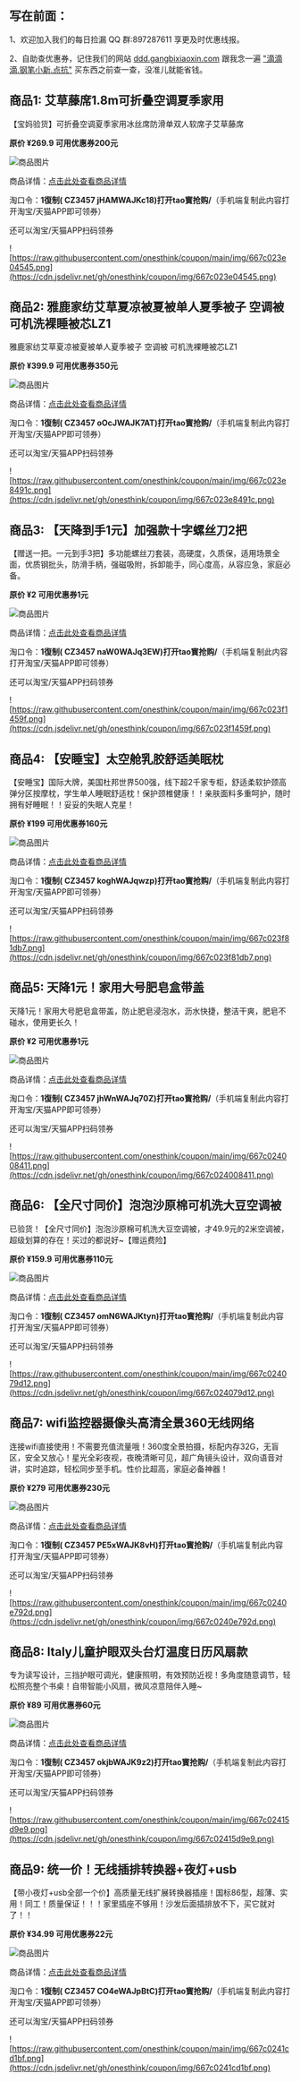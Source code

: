 ## 写在前面：

1、欢迎加入我们的每日捡漏 QQ 群:897287611 享更及时优惠线报。

2、自助查优惠券，记住我们的网站 [ddd.gangbixiaoxin.com](https://ddd.gangbixiaoxin.com) 跟我念一遍 ["滴滴滴.钢笔小新.点抗"](https://ddd.gangbixiaoxin.com) 买东西之前查一查，没准儿就能省钱。

## 商品1: 艾草藤席1.8m可折叠空调夏季家用

【宝妈验货】可折叠空调夏季家用冰丝席防滑单双人软席子艾草藤席

**原价 ¥269.9 可用优惠券200元**

![商品图片](https://img.alicdn.com/bao/uploaded/i1/2013684549/O1CN014LbfQg1jTUezBHP0m_!!2013684549.jpg)

商品详情：[点击此处查看商品详情](https://s.click.taobao.com/t?e=m%3D2%26s%3Dsu3wapKYNyxw4vFB6t2Z2ueEDrYVVa64XoO8tOebS%2BdRAdhuF14FMSyXZ7JPuNJxxq3IhSJN6GTWbLW7uhxyboGvCrJWHk1%2FTyVl44vrPmd3miNKHWpinpVm%2FOAUUFw71qrpxiwMoCNxc1AtbZGVS1%2B6y9UKeWrElSIQbpQl%2FlMLZMqoQW%2BfuKGzo1lVxIionufiSKH1JOTZdeWGtch55g6Hd89k1nl6eTeCuF8q2Rs3Pe45tTy5vwaHWfbjIonHtvKAqAhVIsc4%2BfirBrx7mM7AMx9cWAx%2BEiM%2FlSG%2FbZQRo87dDxzwyQscInRjAUQuU1NVKZy3ECfGDF1NzTQoPw%3D%3D&amp;union_lens=lensId:TAPI@1719403054@21670f3a_11b7_19054688502_ea2f@01)

淘口令：**1復制( CZ3457 jHAMWAJKc18)打开tao寳抢购/**（手机端复制此内容打开淘宝/天猫APP即可领券）</p>

还可以淘宝/天猫APP扫码领券

![https://raw.githubusercontent.com/onesthink/coupon/main/img/667c023e04545.png](https://cdn.jsdelivr.net/gh/onesthink/coupon/img/667c023e04545.png)

## 商品2: 雅鹿家纺艾草夏凉被夏被单人夏季被子 空调被 可机洗裸睡被芯LZ1

雅鹿家纺艾草夏凉被夏被单人夏季被子 空调被 可机洗裸睡被芯LZ1

**原价 ¥399.9 可用优惠券350元**

![商品图片](https://img.alicdn.com/bao/uploaded/i3/2920872612/O1CN01ibYH2x1VALT8xBco6_!!2920872612.jpg)

商品详情：[点击此处查看商品详情](https://s.click.taobao.com/t?e=m%3D2%26s%3DOY8VNQYmOYBw4vFB6t2Z2ueEDrYVVa64XoO8tOebS%2BdRAdhuF14FMSyXZ7JPuNJx5x%2BIUlGKNpXWbLW7uhxyboGvCrJWHk1%2FTyVl44vrPmd3miNKHWpinpVm%2FOAUUFw71qrpxiwMoCNxc1AtbZGVS5O9dxnzyfU3ssGWdo383uILZMqoQW%2BfuKGzo1lVxIioQZt8hfA1Coep7zHUnSWZRpGubTTX2zDvf7Irxb37g%2FVJED%2Bs8iox7nT9SqVvCYv4h3wRJWegYrM4%2BfirBrx7mM7AMx9cWAx%2BEiM%2FlSG%2FbZQbpu18OEt68%2Bqk%2F4d5v78mU1NVKZy3ECfGDF1NzTQoPw%3D%3D&amp;union_lens=lensId:TAPI@1719403055@21075122_1177_19054688b56_a349@01)

淘口令：**1復制( CZ3457 oOcJWAJK7AT)打开tao寳抢购/**（手机端复制此内容打开淘宝/天猫APP即可领券）</p>

还可以淘宝/天猫APP扫码领券

![https://raw.githubusercontent.com/onesthink/coupon/main/img/667c023e8491c.png](https://cdn.jsdelivr.net/gh/onesthink/coupon/img/667c023e8491c.png)

## 商品3: 【天降到手1元】加强款十字螺丝刀2把

【赠送一把。一元到手3把】多功能螺丝刀套装，高硬度，久质保，适用场景全面，优质钢批头，防滑手柄，强磁吸附，拆卸能手，同心度高，从容应急，家庭必备。

**原价 ¥2 可用优惠券1元**

![商品图片](https://img.alicdn.com/imgextra/i2/831869211/O1CN01Q9L2Ul2Huh7wNRN6o_!!831869211.png)

商品详情：[点击此处查看商品详情](https://s.click.taobao.com/t?e=m%3D2%26s%3DkRps7MVS7M9w4vFB6t2Z2ueEDrYVVa64yK8Cckff7TVRAdhuF14FMSyXZ7JPuNJxMMgx22UI05bWbLW7uhxyboGvCrJWHk1%2FTyVl44vrPmd3miNKHWpinpVm%2FOAUUFw71qrpxiwMoCNxc1AtbZGVS7YVf%2FNg5yFho%2FxekaLBCCHNEPXytV9ALoS4zvCRUrqu4k%2BUezPn1KwrqHSP4tF6tQGkrpKD%2Fpqq27E9ihEJ96W84TaaNsF5sQ7KPVi9fAWNVh1nzrs2WgsbkJ5QxPS2Ci%2FKfJmqgrYAfWsUjZoD5RCWANEOaUxdAqweeJ8lc2NeDseal0NfMDXJpWvVCAyWdKJn5AyUbPoV&amp;umpChannel=tblmqdyh&amp;u_channel=tblmqdyh&amp;union_lens=lensId:TAPI@1719403058@213cb071_1165_190546895d7_e966@01)

淘口令：**1復制( CZ3457 naW0WAJq3EW)打开tao寳抢购/**（手机端复制此内容打开淘宝/天猫APP即可领券）</p>

还可以淘宝/天猫APP扫码领券

![https://raw.githubusercontent.com/onesthink/coupon/main/img/667c023f1459f.png](https://cdn.jsdelivr.net/gh/onesthink/coupon/img/667c023f1459f.png)

## 商品4: 【安睡宝】太空舱乳胶舒适美眠枕

【安睡宝】国际大牌，美国杜邦世界500强，线下超2千家专柜，舒适柔软护颈高弹分区按摩枕，学生单人睡眠舒适枕！保护颈椎健康！！亲肤面料多重呵护，随时拥有好睡眠！！妥妥的失眠人克星！

**原价 ¥199 可用优惠券160元**

![商品图片](https://img.alicdn.com/i2/2430446735/O1CN017gdwm71zcgR0Rdc2t_!!2430446735.jpg)

商品详情：[点击此处查看商品详情](https://s.click.taobao.com/t?e=m%3D2%26s%3DEAzauIxHxjFw4vFB6t2Z2ueEDrYVVa64yK8Cckff7TVRAdhuF14FMYarI3XhuQtJRitN3%2FurF3zWbLW7uhxyboGvCrJWHk1%2FTyVl44vrPmd3miNKHWpinpVm%2FOAUUFw71qrpxiwMoCNxc1AtbZGVS%2B8x9PBx1nnFosqNemoWcUMLZMqoQW%2BfuKGzo1lVxIiofQEqc2NJD0lAYzeuO1KtTv3MguQ%2FxD%2Bq4uCC6jSE3vUoG4HQl1dc%2FGka9IHDDVwrlbRMz6GTKAYZjQKfJ2UQf03O4wtQ3K90k8IJaq3v7HK5%2FuUf4TAvbGo2DIK5F62NX0%2B3obhRTo5xKmPmpIKZsA%3D%3D&amp;union_lens=lensId:TAPI@1719403061@216606ac_11a9_1905468a02f_61e0@01)

淘口令：**1復制( CZ3457 koghWAJqwzp)打开tao寳抢购/**（手机端复制此内容打开淘宝/天猫APP即可领券）</p>

还可以淘宝/天猫APP扫码领券

![https://raw.githubusercontent.com/onesthink/coupon/main/img/667c023f81db7.png](https://cdn.jsdelivr.net/gh/onesthink/coupon/img/667c023f81db7.png)

## 商品5: 天降1元！家用大号肥皂盒带盖

天降1元！家用大号肥皂盒带盖，防止肥皂浸泡水，沥水快捷，整洁干爽，肥皂不碰水，使用更长久！

**原价 ¥2 可用优惠券1元**

![商品图片](https://gw.alicdn.com/bao/uploaded/i2/2214975404983/O1CN01nCREBY1mgGYaJDMW8_!!2214975404983-0-scmitem176000.jpg)

商品详情：[点击此处查看商品详情](https://s.click.taobao.com/t?e=m%3D2%26s%3DAi3G%2BclzKS5w4vFB6t2Z2ueEDrYVVa64yK8Cckff7TVRAdhuF14FMYarI3XhuQtJ8sviUM61dt3WbLW7uhxyboGvCrJWHk1%2FTyVl44vrPmd3miNKHWpinpVm%2FOAUUFw71qrpxiwMoCNxc1AtbZGVSxgF69aVnJe8X85933pRetALZMqoQW%2BfuKGzo1lVxIioV6s5xOISYBaFPCp%2BXKelliLmwDET6diWjmJUElC2IIVryrb8W56IPo4nOo3XdEykzE58wkWS%2BtQ4%2BfirBrx7mM7AMx9cWAx%2BEiM%2FlSG%2FbZSABauHNN4gOE7GDQh9thwNU1NVKZy3ECfGDF1NzTQoPw%3D%3D&amp;umpChannel=tblmqdyh&amp;u_channel=tblmqdyh&amp;union_lens=lensId:TAPI@1719403062@21508c4e_11a3_1905468a5d4_e0ea@01)

淘口令：**1復制( CZ3457 jhWnWAJq70Z)打开tao寳抢购/**（手机端复制此内容打开淘宝/天猫APP即可领券）</p>

还可以淘宝/天猫APP扫码领券

![https://raw.githubusercontent.com/onesthink/coupon/main/img/667c024008411.png](https://cdn.jsdelivr.net/gh/onesthink/coupon/img/667c024008411.png)

## 商品6: 【全尺寸同价】泡泡沙原棉可机洗大豆空调被

已验货！【全尺寸同价】泡泡沙原棉可机洗大豆空调被，才49.9元的2米空调被，超级划算的存在！买过的都说好~【赠运费险】

**原价 ¥159.9 可用优惠券110元**

![商品图片](https://img.alicdn.com/i2/2216186220689/O1CN01ArJCfR1Gxbr90La7M_!!2216186220689.jpg)

商品详情：[点击此处查看商品详情](https://s.click.taobao.com/t?e=m%3D2%26s%3DWhVB6JoHDx9w4vFB6t2Z2ueEDrYVVa64XoO8tOebS%2BdRAdhuF14FMYarI3XhuQtJxq3IhSJN6GTWbLW7uhxyboGvCrJWHk1%2FTyVl44vrPmd3miNKHWpinpVm%2FOAUUFw71qrpxiwMoCNxc1AtbZGVS0sPJ6rnqKQbxbQe%2F6bqBMHNEPXytV9ALoS4zvCRUrquKVOig5Fjbt4nrArAWLxQZb6QEK%2BaFUxSF0Bj9fH3G8c0H9H4JZ1OC35zQo%2Bg6seSdEW2cxaQCBpTU1UpnLcQJ9kYvQZuIwx3oGeIQL4Fi9FlluB24FaWyE3jdllfxd1ghgcbUccTft%2B228n1ngbVmA%3D%3D&amp;union_lens=lensId:TAPI@1719403064@213dab6b_116b_1905468ab50_9c50@01)

淘口令：**1復制( CZ3457 omN6WAJKtyn)打开tao寳抢购/**（手机端复制此内容打开淘宝/天猫APP即可领券）</p>

还可以淘宝/天猫APP扫码领券

![https://raw.githubusercontent.com/onesthink/coupon/main/img/667c024079d12.png](https://cdn.jsdelivr.net/gh/onesthink/coupon/img/667c024079d12.png)

## 商品7: wifi监控器摄像头高清全景360无线网络

连接wifi直接使用！不需要充值流量哦！360度全景拍摄，标配内存32G，无盲区，安全又放心！星光全彩夜视，夜晚清晰可见，超广角镜头设计，双向语音对讲，实时追踪，轻松同步至手机。性价比超高，家庭必备神器！

**原价 ¥279 可用优惠券230元**

![商品图片](https://img.alicdn.com/i1/2200827807654/O1CN01joHHWk26PaRC8BlcN_!!2200827807654.jpg)

商品详情：[点击此处查看商品详情](https://s.click.taobao.com/t?e=m%3D2%26s%3DQ3%2FGgzUmVaRw4vFB6t2Z2ueEDrYVVa64yK8Cckff7TVRAdhuF14FMYarI3XhuQtJ5x%2BIUlGKNpXWbLW7uhxyboGvCrJWHk1%2FTyVl44vrPmd3miNKHWpinpVm%2FOAUUFw71qrpxiwMoCNxc1AtbZGVS7LKXsYg9wHS%2FfZcaZlFcd3NEPXytV9ALoS4zvCRUrquOCrxgt8PuTw4eWJ7VipcxBQxNFZlGb8RIotrzpAajE0sYZnOF7OgejvmlgV4%2B7Js5bA7F%2FZt1IYbkJ5QxPS2Ci%2FKfJmqgrYAfWsUjZoD5RBNt4HZ6HiEl7Ok%2FfMBw52EDseal0NfMDXJpWvVCAyWdKJn5AyUbPoV&amp;union_lens=lensId:TAPI@1719403065@21047bb5_11be_1905468b063_18b7@01)

淘口令：**1復制( CZ3457 PE5xWAJK8vH)打开tao寳抢购/**（手机端复制此内容打开淘宝/天猫APP即可领券）</p>

还可以淘宝/天猫APP扫码领券

![https://raw.githubusercontent.com/onesthink/coupon/main/img/667c0240e792d.png](https://cdn.jsdelivr.net/gh/onesthink/coupon/img/667c0240e792d.png)

## 商品8: ltaly儿童护眼双头台灯温度日历风扇款

专为读写设计，三挡护眼可调光，健康照明，有效预防近视！多角度随意调节，轻松照亮整个书桌！自带智能小风扇，微风凉意陪伴入睡~

**原价 ¥89 可用优惠券60元**

![商品图片](https://img.alicdn.com/i3/2212717639779/O1CN01drTY7Y2M6q4ce4DLT_!!2212717639779.jpg)

商品详情：[点击此处查看商品详情](https://s.click.taobao.com/t?e=m%3D2%26s%3D5HnO9U7sToRw4vFB6t2Z2ueEDrYVVa64yK8Cckff7TVRAdhuF14FMYarI3XhuQtJ1aH1Hk3GeOjWbLW7uhxyboGvCrJWHk1%2FTyVl44vrPmd3miNKHWpinpVm%2FOAUUFw71qrpxiwMoCNxc1AtbZGVSz%2BtOzfT03fjTqAX2Ki5WWTNEPXytV9ALoS4zvCRUrqu4k%2BUezPn1KymMQ44TIqHJd%2F7Ntnf4oeP3EcdAPzqrJKbAcF5sx%2F8J6%2F8rDUqYeD%2FvpmD3eK4HgZTU1UpnLcQJ9kYvQZuIwx3oGeIQL4Fi9EWNenwLjY5v3zfChzKJ37QhgcbUccTft%2B228n1ngbVmA%3D%3D&amp;union_lens=lensId:TAPI@1719403066@21336976_1165_1905468b634_748d@01)

淘口令：**1復制( CZ3457 okjbWAJK9z2)打开tao寳抢购/**（手机端复制此内容打开淘宝/天猫APP即可领券）</p>

还可以淘宝/天猫APP扫码领券

![https://raw.githubusercontent.com/onesthink/coupon/main/img/667c02415d9e9.png](https://cdn.jsdelivr.net/gh/onesthink/coupon/img/667c02415d9e9.png)

## 商品9: 统一价！无线插排转换器+夜灯+usb

【带小夜灯+usb全部一个价】高质量无线扩展转换器插座！国标86型，超薄、实用！同工！质量保证！！！家里插座不够用！沙发后面插排放不下，买它就对了！！

**原价 ¥34.99 可用优惠券22元**

![商品图片](https://img.alicdn.com/i4/2216348925597/O1CN01nch9q01rDTjwUeZCj_!!2216348925597.jpg)

商品详情：[点击此处查看商品详情](https://s.click.taobao.com/t?e=m%3D2%26s%3Ds%2F8EgqgSY6tw4vFB6t2Z2ueEDrYVVa64yK8Cckff7TVRAdhuF14FMYarI3XhuQtJMMgx22UI05bWbLW7uhxyboGvCrJWHk1%2FTyVl44vrPmd3miNKHWpinpVm%2FOAUUFw71qrpxiwMoCNxc1AtbZGVS%2FFbkDgpjpH%2FtyudTsSuh6bNEPXytV9ALoS4zvCRUrqujb3RJrZ356h0rMA%2Ff9a8v3O1iEQYgQBZldguSzNnFNZBskhU9xwxUGxpiEUKoFJLhhmOJt5HYZUbkJ5QxPS2Ci%2FKfJmqgrYAfWsUjZoD5RC%2Fq5zrPD5khvCgjNrK26yzDseal0NfMDXJpWvVCAyWdKJn5AyUbPoV&amp;union_lens=lensId:TAPI@1719403068@216606ac_11a9_1905468bd17_642c@01)

淘口令：**1復制( CZ3457 CO4eWAJpBtC)打开tao寳抢购/**（手机端复制此内容打开淘宝/天猫APP即可领券）</p>

还可以淘宝/天猫APP扫码领券

![https://raw.githubusercontent.com/onesthink/coupon/main/img/667c0241cd1bf.png](https://cdn.jsdelivr.net/gh/onesthink/coupon/img/667c0241cd1bf.png)

